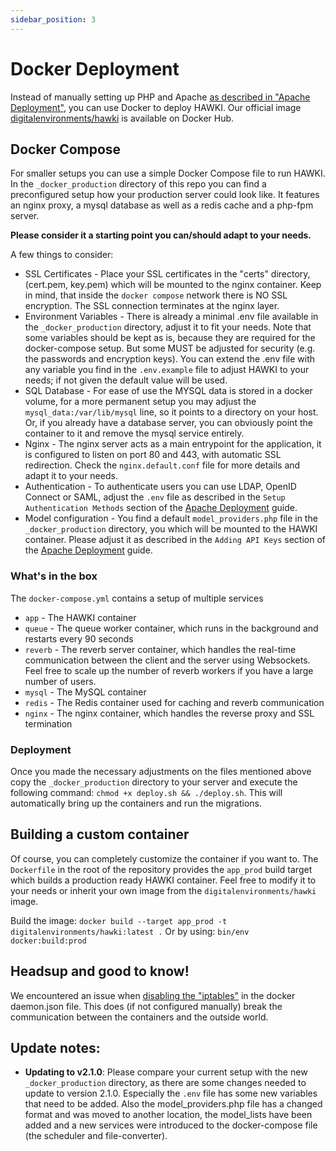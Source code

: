 ```yaml
---
sidebar_position: 3
---
```


# Docker Deployment

Instead of manually setting up PHP and Apache [as described in "Apache Deployment"](1-Apache%20Server.md), you can use
Docker to deploy HAWKI. Our official
image [digitalenvironments/hawki](https://hub.docker.com/r/digitalenvironments/hawki) is
available on Docker Hub.

## Docker Compose

For smaller setups you can use a simple Docker Compose file to run HAWKI.
In the `_docker_production` directory of this repo you can find a preconfigured setup how your production server
could look like. It features an nginx proxy, a mysql database as well as a redis cache and a php-fpm server.

**Please consider it a starting point you can/should adapt to your needs.**

A few things to consider:

* SSL Certificates - Place your SSL certificates in the "certs" directory, (cert.pem, key.pem) which will be mounted to
  the nginx container. Keep in mind, that inside the `docker compose` network there is NO SSL encryption. The SSL
  connection terminates at the nginx layer.
* Environment Variables - There is already a minimal .env file available in the `_docker_production` directory, adjust
  it to fit your needs.
  Note that some variables should be kept as is, because they are required for the docker-compose setup. But some MUST
  be adjusted for security (e.g. the passwords and encryption keys).
  You can extend the .env file with any variable you find in the `.env.example` file to adjust HAWKI to your needs; if
  not given the default value will be used.
* SQL Database - For ease of use the MYSQL data is stored in a docker volume, for a more permanent setup you may adjust
  the `mysql_data:/var/lib/mysql` line, so it points to a directory on your host. Or, if you already have a database
  server, you can obviously point the container to it and remove the mysql service entirely.
* Nginx - The nginx server acts as a main entrypoint for the application, it is configured to listen on port 80 and 443,
  with automatic SSL redirection. Check the `nginx.default.conf` file for more details and adapt it to your needs.
* Authentication - To authenticate users you can use LDAP, OpenID Connect or SAML, adjust the `.env` file as described
  in the `Setup Authentication Methods` section of the [Apache Deployment](1-Apache%20Server.md) guide.
* Model configuration - You find a default `model_providers.php` file in the `_docker_production` directory, you
  which will be mounted to the HAWKI container. Please adjust it as described in the `Adding API Keys` section of the
  [Apache Deployment](1-Apache%20Server.md) guide.

### What's in the box

The `docker-compose.yml` contains a setup of multiple services

* `app` - The HAWKI container
* `queue` - The queue worker container, which runs in the background and restarts every 90 seconds
* `reverb` - The reverb server container, which handles the real-time communication between the client and the server
  using Websockets. Feel free to scale up the number of reverb workers if you have a large number of users.
* `mysql` - The MySQL container
* `redis` - The Redis container used for caching and reverb communication
* `nginx` - The nginx container, which handles the reverse proxy and SSL termination

### Deployment

Once you made the necessary adjustments on the files mentioned above copy the `_docker_production` directory to your
server and execute the following command: `chmod +x deploy.sh && ./deploy.sh`. This will automatically
bring up the containers and run the migrations.

## Building a custom container

Of course, you can completely customize the container if you want to. The `Dockerfile` in the root of the repository
provides the `app_prod` build target which builds a production ready HAWKI container. Feel free to modify it to your
needs or inherit your own image from the `digitalenvironments/hawki` image.

Build the image: `docker build --target app_prod -t digitalenvironments/hawki:latest .`
Or by using: `bin/env docker:build:prod`

## Headsup and good to know!

We encountered an issue
when [disabling the "iptables"](https://docs.docker.com/engine/network/packet-filtering-firewalls/#prevent-docker-from-manipulating-iptables)
in the docker daemon.json file. This does (if not configured manually) break the communication between the containers
and the outside world.

## Update notes:

- **Updating to v2.1.0**: Please compare your current setup with the new `_docker_production` directory, as there are
  some changes needed to update to version 2.1.0.
  Especially the `.env` file has some new variables that need to be added. Also the model_providers.php file has a
  changed format and was moved to another location, the model_lists have been added and a new services were introduced
  to the docker-compose file (the scheduler and file-converter).
